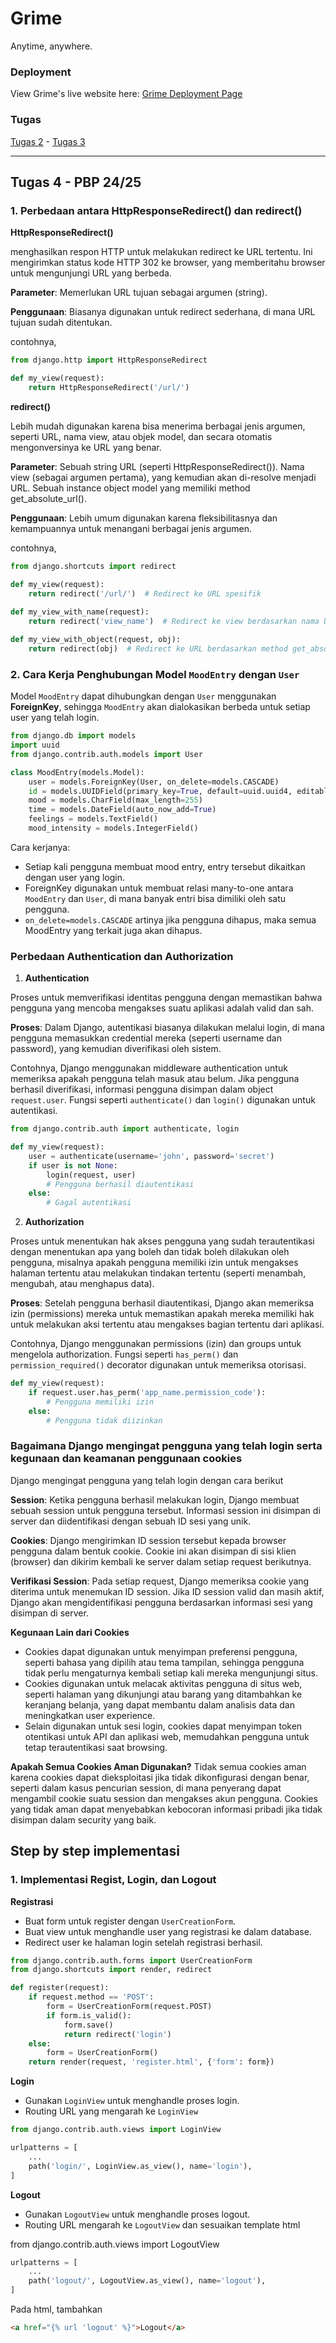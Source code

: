 # Grime

Anytime, anywhere. 

### Deployment
View Grime's live website here: [Grime Deployment Page](http://daniel-ferdiansyah-grime.pbp.cs.ui.ac.id/)

### Tugas
[Tugas 2](https://github.com/danferdiansyah/grime/wiki/Tugas-2) - [Tugas 3](https://github.com/danferdiansyah/grime/wiki/Tugas-3)

---

## Tugas 4 - PBP 24/25

### 1. Perbedaan antara HttpResponseRedirect() dan redirect()

**HttpResponseRedirect()**

menghasilkan respon HTTP untuk melakukan redirect ke URL tertentu. Ini mengirimkan status kode HTTP 302 ke browser, yang memberitahu browser untuk mengunjungi URL yang berbeda.

**Parameter**: Memerlukan URL tujuan sebagai argumen (string).

**Penggunaan**: Biasanya digunakan untuk redirect sederhana, di mana URL tujuan sudah ditentukan.

contohnya,

```python
from django.http import HttpResponseRedirect

def my_view(request):
    return HttpResponseRedirect('/url/')
```

**redirect()**

Lebih mudah digunakan karena bisa menerima berbagai jenis argumen, seperti URL, nama view, atau objek model, dan secara otomatis mengonversinya ke URL yang benar.

**Parameter**: Sebuah string URL (seperti HttpResponseRedirect()). Nama view (sebagai argumen pertama), yang kemudian akan di-resolve menjadi URL. Sebuah instance object model yang memiliki method get_absolute_url().

**Penggunaan**: Lebih umum digunakan karena fleksibilitasnya dan kemampuannya untuk menangani berbagai jenis argumen.

contohnya,

```python
from django.shortcuts import redirect

def my_view(request):
    return redirect('/url/')  # Redirect ke URL spesifik
    
def my_view_with_name(request):
    return redirect('view_name')  # Redirect ke view berdasarkan nama URL

def my_view_with_object(request, obj):
    return redirect(obj)  # Redirect ke URL berdasarkan method get_absolute_url() dari objek

```

### 2. Cara Kerja Penghubungan Model `MoodEntry` dengan `User`

Model `MoodEntry` dapat dihubungkan dengan `User` menggunakan **ForeignKey**, sehingga `MoodEntry` akan dialokasikan berbeda untuk setiap user yang telah login.

```python
from django.db import models
import uuid
from django.contrib.auth.models import User

class MoodEntry(models.Model):
    user = models.ForeignKey(User, on_delete=models.CASCADE)
    id = models.UUIDField(primary_key=True, default=uuid.uuid4, editable=False)
    mood = models.CharField(max_length=255)
    time = models.DateField(auto_now_add=True)
    feelings = models.TextField()
    mood_intensity = models.IntegerField()
```
Cara kerjanya:

- Setiap kali pengguna membuat mood entry, entry tersebut dikaitkan dengan user yang login.
- ForeignKey digunakan untuk membuat relasi many-to-one antara `MoodEntry` dan `User`, di mana banyak entri bisa dimiliki oleh satu pengguna.
- `on_delete=models.CASCADE` artinya jika pengguna dihapus, maka semua MoodEntry yang terkait juga akan dihapus.

### Perbedaan Authentication dan Authorization

1. **Authentication**

Proses untuk memverifikasi identitas pengguna dengan memastikan bahwa pengguna yang mencoba mengakses suatu aplikasi adalah valid dan sah.

**Proses**: Dalam Django, autentikasi biasanya dilakukan melalui login, di mana pengguna memasukkan credential mereka (seperti username dan password), yang kemudian diverifikasi oleh sistem.

Contohnya, Django menggunakan middleware authentication untuk memeriksa apakah pengguna telah masuk atau belum. Jika pengguna berhasil diverifikasi, informasi pengguna disimpan dalam object `request.user`.
Fungsi seperti `authenticate()` dan `login()` digunakan untuk autentikasi. 

```python
from django.contrib.auth import authenticate, login

def my_view(request):
    user = authenticate(username='john', password='secret')
    if user is not None:
        login(request, user)
        # Pengguna berhasil diautentikasi
    else:
        # Gagal autentikasi
```

2. **Authorization**

Proses untuk menentukan hak akses pengguna yang sudah terautentikasi dengan menentukan apa yang boleh dan tidak boleh dilakukan oleh pengguna, misalnya apakah pengguna memiliki izin untuk mengakses halaman tertentu atau melakukan tindakan tertentu (seperti menambah, mengubah, atau menghapus data).

**Proses**: Setelah pengguna berhasil diautentikasi, Django akan memeriksa izin (permissions) mereka untuk memastikan apakah mereka memiliki hak untuk melakukan aksi tertentu atau mengakses bagian tertentu dari aplikasi.

Contohnya, Django menggunakan permissions (izin) dan groups untuk mengelola authorization. Fungsi seperti `has_perm()` dan `permission_required()` decorator digunakan untuk memeriksa otorisasi.

```python
def my_view(request):
    if request.user.has_perm('app_name.permission_code'):
        # Pengguna memiliki izin
    else:
        # Pengguna tidak diizinkan
```

### Bagaimana Django mengingat pengguna yang telah login serta kegunaan dan keamanan penggunaan cookies

Django mengingat pengguna yang telah login dengan cara berikut

**Session**: Ketika pengguna berhasil melakukan login, Django membuat sebuah session untuk pengguna tersebut. Informasi session ini disimpan di server dan diidentifikasi dengan sebuah ID sesi yang unik.

**Cookies**: Django mengirimkan ID session tersebut kepada browser pengguna dalam bentuk cookie. Cookie ini akan disimpan di sisi klien (browser) dan dikirim kembali ke server dalam setiap request berikutnya.

**Verifikasi Session**: Pada setiap request, Django memeriksa cookie yang diterima untuk menemukan ID session. Jika ID session valid dan masih aktif, Django akan mengidentifikasi pengguna berdasarkan informasi sesi yang disimpan di server.

**Kegunaan Lain dari Cookies**

- Cookies dapat digunakan untuk menyimpan preferensi pengguna, seperti bahasa yang dipilih atau tema tampilan, sehingga pengguna tidak perlu mengaturnya kembali setiap kali mereka mengunjungi situs.
- Cookies digunakan untuk melacak aktivitas pengguna di situs web, seperti halaman yang dikunjungi atau barang yang ditambahkan ke keranjang belanja, yang dapat membantu dalam analisis data dan meningkatkan user experience.
- Selain digunakan untuk sesi login, cookies dapat menyimpan token otentikasi untuk API dan aplikasi web, memudahkan pengguna untuk tetap terautentikasi saat browsing.

**Apakah Semua Cookies Aman Digunakan?**
Tidak semua cookies aman karena cookies dapat dieksploitasi jika tidak dikonfigurasi dengan benar, seperti dalam kasus pencurian session, di mana penyerang dapat mengambil cookie suatu session dan mengakses akun pengguna. Cookies yang tidak aman dapat menyebabkan kebocoran informasi pribadi jika tidak disimpan dalam security yang baik.

## Step by step implementasi

### 1. Implementasi Regist, Login, dan Logout

**Registrasi**

- Buat form untuk register dengan `UserCreationForm`.
- Buat view untuk menghandle user yang registrasi ke dalam database.
- Redirect user ke halaman login setelah registrasi berhasil.

```python
from django.contrib.auth.forms import UserCreationForm
from django.shortcuts import render, redirect

def register(request):
    if request.method == 'POST':
        form = UserCreationForm(request.POST)
        if form.is_valid():
            form.save()
            return redirect('login')
    else:
        form = UserCreationForm()
    return render(request, 'register.html', {'form': form})
```

**Login**

- Gunakan `LoginView` untuk menghandle proses login.
- Routing URL yang mengarah ke `LoginView`

```python
from django.contrib.auth.views import LoginView

urlpatterns = [
    ...
    path('login/', LoginView.as_view(), name='login'),
]
```

**Logout**

- Gunakan `LogoutView` untuk menghandle proses logout.
- Routing URL mengarah ke `LogoutView` dan sesuaikan template html

from django.contrib.auth.views import LogoutView

```python
urlpatterns = [
    ...
    path('logout/', LogoutView.as_view(), name='logout'),
]
```
Pada html, tambahkan

```html
<a href="{% url 'logout' %}">Logout</a>
```

